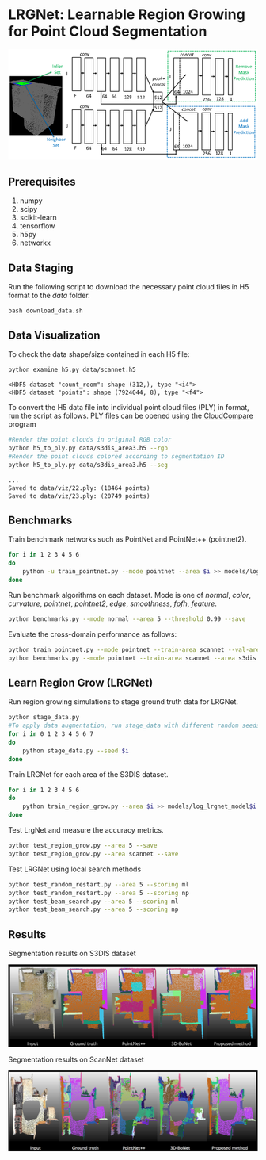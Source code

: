 # LRGNet: Learnable Region Growing for Point Cloud Segmentation

![architecture](figures/architecture.png?raw=true)

## Prerequisites

1. numpy
2. scipy
3. scikit-learn
4. tensorflow
5. h5py
6. networkx

## Data Staging

Run the following script to download the necessary point cloud files in H5 format to the *data* folder.

```
bash download_data.sh
```

## Data Visualization

To check the data shape/size contained in each H5 file:

```
python examine_h5.py data/scannet.h5
```

```
<HDF5 dataset "count_room": shape (312,), type "<i4">
<HDF5 dataset "points": shape (7924044, 8), type "<f4">
```

To convert the H5 data file into individual point cloud files (PLY) in format, run the script as follows.
PLY files can be opened using the [CloudCompare](https://www.danielgm.net/cc/) program

```bash
#Render the point clouds in original RGB color
python h5_to_ply.py data/s3dis_area3.h5 --rgb
#Render the point clouds colored according to segmentation ID
python h5_to_ply.py data/s3dis_area3.h5 --seg
```

```
...
Saved to data/viz/22.ply: (18464 points)
Saved to data/viz/23.ply: (20749 points)
```

## Benchmarks

Train benchmark networks such as PointNet and PointNet++ (pointnet2).
```bash
for i in 1 2 3 4 5 6
do
	python -u train_pointnet.py --mode pointnet --area $i >> models/log_pointnet_model$i.txt
done
```

Run benchmark algorithms on each dataset. Mode is one of *normal*, *color*, *curvature*, *pointnet*, *pointnet2*, *edge*, *smoothness*, *fpfh*, *feature*.

```bash
python benchmarks.py --mode normal --area 5 --threshold 0.99 --save
```

Evaluate the cross-domain performance as follows:
```bash
python train_pointnet.py --mode pointnet --train-area scannet --val-area s3dis --cross-domain
python benchmarks.py --mode pointnet --train-area scannet --area s3dis --cross-domain
```

## Learn Region Grow (LRGNet)

Run region growing simulations to stage ground truth data for LRGNet.

```bash
python stage_data.py
#To apply data augmentation, run stage_data with different random seeds
for i in 0 1 2 3 4 5 6 7
do
	python stage_data.py --seed $i
done
```

Train LRGNet for each area of the S3DIS dataset.

```bash
for i in 1 2 3 4 5 6
do
	python train_region_grow.py --area $i >> models/log_lrgnet_model$i.txt
done
```

Test LrgNet and measure the accuracy metrics.

```bash
python test_region_grow.py --area 5 --save
python test_region_grow.py --area scannet --save
```

Test LRGNet using local search methods
```bash
python test_random_restart.py --area 5 --scoring ml
python test_random_restart.py --area 5 --scoring np
python test_beam_search.py --area 5 --scoring ml
python test_beam_search.py --area 5 --scoring np
```

## Results

Segmentation results on S3DIS dataset

![s3dis-results](figures/s3dis_results.png?raw=true)

Segmentation results on ScanNet dataset

![scannet-results](figures/scannet_results.png?raw=true)

